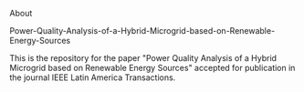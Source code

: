 About

Power-Quality-Analysis-of-a-Hybrid-Microgrid-based-on-Renewable-Energy-Sources

This is the repository for the paper "Power Quality Analysis of a Hybrid Microgrid based on Renewable Energy Sources" accepted for publication in the journal IEEE Latin America Transactions.
